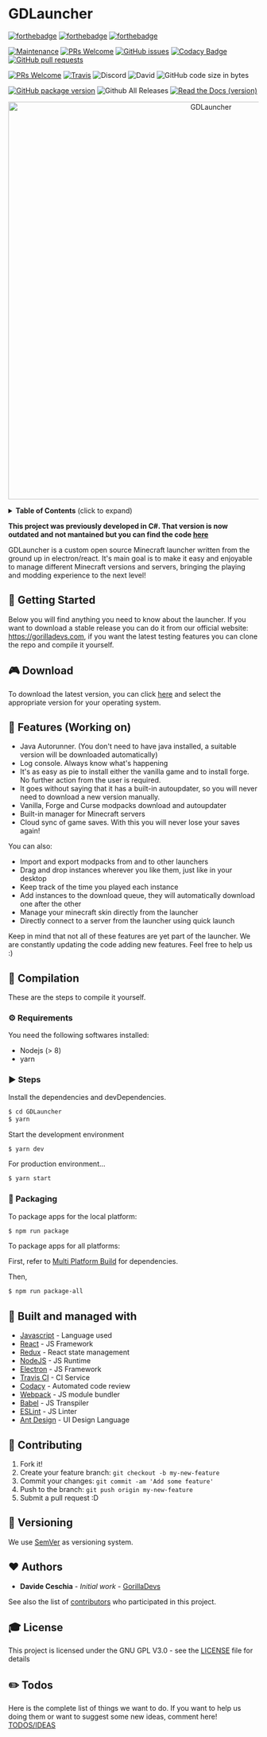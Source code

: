 # GDLauncher

[![forthebadge](https://forthebadge.com/images/badges/built-with-love.svg)](https://forthebadge.com) [![forthebadge](https://forthebadge.com/images/badges/contains-cat-gifs.svg)](https://forthebadge.com) [![forthebadge](https://forthebadge.com/images/badges/made-with-javascript.svg)](https://forthebadge.com) 

[![Maintenance](https://img.shields.io/badge/Maintained%3F-yes-green.svg)](https://GitHub.com/Naereen/StrapDown.js/graphs/commit-activity) [![PRs Welcome](https://img.shields.io/badge/PRs-welcome-brightgreen.svg?style=flat-square)](http://makeapullrequest.com) [![GitHub issues](https://img.shields.io/github/issues-raw/gorilla-devs/GDLauncher.svg)](https://github.com/gorilla-devs/GDLauncher/issues) [![Codacy Badge](https://api.codacy.com/project/badge/Grade/213eb618fa59424fba7ccfcd4f1b6a09)](https://www.codacy.com/app/gorilla-devs/GDLauncher?utm_source=github.com&amp;utm_medium=referral&amp;utm_content=gorilla-devs/GDLauncher&amp;utm_campaign=Badge_Grade)  [![GitHub pull requests](https://img.shields.io/github/issues-pr/gorilla-devs/GDLauncher.svg)](https://github.com/gorilla-devs/GDLauncher/pulls) 

[![PRs Welcome](https://img.shields.io/github/license/gorilla-devs/GDLauncher.svg)](http://makeapullrequest.com) [![Travis](https://img.shields.io/travis/gorilla-devs/GDLauncher.svg)](https://travis-ci.org/gorilla-devs/GDLauncher) ![Discord](https://img.shields.io/discord/398091532881756161.svg) ![David](https://img.shields.io/david/gorilla-devs/GDLauncher.svg) ![GitHub code size in bytes](https://img.shields.io/github/languages/code-size/gorilla-devs/GDLauncher.svg)

[![GitHub package version](https://img.shields.io/github/package-json/v/gorilla-devs/GDLauncher.svg)](https://github.com/gorilla-devs/GDLauncher/blob/master/package.json) ![Github All Releases](https://img.shields.io/github/downloads/gorilla-devs/GDLauncher/total.svg) [![Read the Docs (version)](https://img.shields.io/readthedocs/gdlauncher/master.svg)](https://gdlauncher.readthedocs.io/en/master/)

<p align="center">
    <img width="800" height="auto" src="https://i.imgur.com/mvH7CXv.png" alt="GDLauncher" />
</p>

<details>
 <summary><strong>Table of Contents</strong> (click to expand)</summary>

* [Getting Started](#-getting-started)
* [Features](#️-features-working-on)
* [Compilation](#️-compilation)
* [Compilation Requirements](#-requirements)
* [Compilation Steps](#-steps)
* [Packaging](#-packaging)
* [Built and Managed with](#️-built-and-managed-with)
* [Contributing](#-contributing)
* [Versioning](#-versioning)
* [Authors](#-authors)
* [License](#-license)
* [Todos](#-todos)
</details>


<b>This project was previously developed in C#. That version is now outdated and not mantained but you can find the code [here](https://github.com/gorilla-devs/GDLauncher/tree/csharp_legacy_launcher)</b>


GDLauncher is a custom open source Minecraft launcher written from the ground up in electron/react. It's main goal is to make it easy and enjoyable to manage different Minecraft versions and servers, bringing the playing and modding experience to the next level!

## 🚀 Getting Started
Below you will find anything you need to know about the launcher. If you want to download a stable release you can do it from our official website: https://gorilladevs.com, if you want the latest testing features you can clone the repo and compile it yourself.

## 🎮 Download
To download the latest version, you can click [here](https://github.com/gorilla-devs/GDLauncher/releases) and select the appropriate version for your operating system.

## 🎨 Features (Working on)

  - Java Autorunner. (You don't need to have java installed, a suitable version will be downloaded automatically)
  - Log console. Always know what's happening
  - It's as easy as pie to install either the vanilla game and to install forge. No further action from the user is required.
  - It goes without saying that it has a built-in autoupdater, so you will never need to download a new version manually.
  - Vanilla, Forge and Curse modpacks download and autoupdater
  - Built-in manager for Minecraft servers
  - Cloud sync of game saves. With this you will never lose your saves again!

You can also:
  - Import and export modpacks from and to other launchers
  - Drag and drop instances wherever you like them, just like in your desktop
  - Keep track of the time you played each instance
  - Add instances to the download queue, they will automatically download one after the other
  - Manage your minecraft skin directly from the launcher
  - Directly connect to a server from the launcher using quick launch

Keep in mind that not all of these features are yet part of the launcher. We are constantly updating the code adding new features. Feel free to help us :)

## 💾 Compilation

These are the steps to compile it yourself.

### ⚙️ Requirements
You need the following softwares installed:
  - Nodejs (> 8)
  - yarn

### ▶️ Steps

Install the dependencies and devDependencies.

```sh
$ cd GDLauncher
$ yarn
```

Start the development environment

```sh
$ yarn dev
```

For production environment...

```sh
$ yarn start
```

### 🚚 Packaging

To package apps for the local platform:

```sh
$ npm run package
```

To package apps for all platforms:

First, refer to [Multi Platform Build](https://www.electron.build/multi-platform-build) for dependencies.

Then,
```bash
$ npm run package-all
```

## 🚀 Built and managed with 

* [Javascript](https://developer.mozilla.org/bm/docs/Web/JavaScript) - Language used
* [React](https://reactjs.org/) - JS Framework
* [Redux](https://redux.js.org/) - React state management
* [NodeJS](https://nodejs.org/en/) - JS Runtime
* [Electron](https://electronjs.org/) - JS Framework
* [Travis CI](https://travis-ci.org/) - CI Service
* [Codacy](https://www.codacy.com/) - Automated code review
* [Webpack](https://webpack.js.org/) - JS module bundler
* [Babel](https://babeljs.io/) - JS Transpiler
* [ESLint](https://eslint.org/) - JS Linter
* [Ant Design](https://ant.design/) - UI Design Language

## 🎁 Contributing

1. Fork it!
2. Create your feature branch: `git checkout -b my-new-feature`
3. Commit your changes: `git commit -am 'Add some feature'`
4. Push to the branch: `git push origin my-new-feature`
5. Submit a pull request :D

## 📜 Versioning

We use [SemVer](http://semver.org/) as versioning system.

## ❤️ Authors

* **Davide Ceschia** - *Initial work* - [GorillaDevs](https://github.com/gorilla-devs)

See also the list of [contributors](https://github.com/gorilla-devs/GDLauncher/contributors) who participated in this project.

## 🎓 License

This project is licensed under the GNU GPL V3.0 - see the [LICENSE](LICENSE) file for details

## ✏️ Todos
Here is the complete list of things we want to do. If you want to help us doing them or want to suggest some new ideas, comment here!
[TODOS/IDEAS](https://github.com/gorilla-devs/GDLauncher/issues/70)

